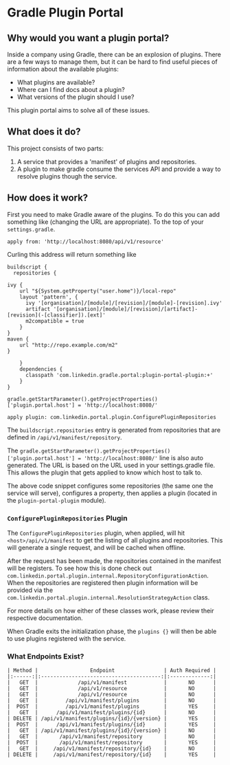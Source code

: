 # Gradle Plugin Portal

## Why would you want a plugin portal?

Inside a company using Gradle, there can be an explosion of plugins. There are a few ways to manage them, but it can
be hard to find useful pieces of information about the available plugins:

- What plugins are available?
- Where can I find docs about a plugin?
- What versions of the plugin should I use?

This plugin portal aims to solve all of these issues.

## What does it do?

This project consists of two parts:

1. A service that provides a 'manifest' of plugins and repositories.
2. A plugin to make gradle consume the services API and provide a way to resolve plugins though the service.

## How does it work?

First you need to make Gradle aware of the plugins. To do this you can add something like (changing the URL are appropriate). To the top of your `settings.gradle`.

```
apply from: 'http://localhost:8080/api/v1/resource'
```

Curling this address will return something like

```
buildscript {
  repositories {

ivy {
    url "${System.getProperty("user.home")}/local-repo"
    layout 'pattern', {
      ivy '[organisation]/[module]/[revision]/[module]-[revision].ivy'
      artifact '[organisation]/[module]/[revision]/[artifact]-[revision](-[classifier]).[ext]'
      m2compatible = true
    }
}
maven {
    url "http://repo.example.com/m2"
}
     
    }
    dependencies {
      classpath 'com.linkedin.gradle.portal:plugin-portal-plugin:+'
    }
}

gradle.getStartParameter().getProjectProperties()['plugin.portal.host'] = 'http://localhost:8080/'

apply plugin: com.linkedin.portal.plugin.ConfigurePluginRepositories
```

The `buildscript.repositories` entry is generated from repositories that are defined in `/api/v1/manifest/repository`.

The `gradle.getStartParameter().getProjectProperties()['plugin.portal.host'] = 'http://localhost:8080/'` line is also auto
generated. The URL is based on the URL used in your settings.gradle file. This allows the plugin that gets applied to
know which host to talk to.

The above code snippet configures some repositories (the same one the service will serve), configures a property, then applies a
plugin (located in the `plugin-portal-plugin` module).

### `ConfigurePluginRepositories` Plugin

The `ConfigurePluginRepositories` plugin, when applied, will hit `<host>/api/v1/manifest` to get the listing of all
plugins and repositories. This will generate a single request, and will be cached when offline.

After the request has been made, the repositories contained in the manifest will be registers. To see how this is done
check out `com.linkedin.portal.plugin.internal.RepositoryConfigurationAction`. When the repositories are registered
then plugin information will be provided via the `com.linkedin.portal.plugin.internal.ResolutionStrategyAction` class.

For more details on how either of these classes work, please review their respective documentation.

When Gradle exits the initialization phase, the `plugins {}` will then be able to use plugins registered with the service.

### What Endpoints Exist?

```
| Method |                 Endpoint                | Auth Required |
|:------:|:---------------------------------------:|:-------------:|
|   GET  |             /api/v1/manifest            |       NO      |
|   GET  |             /api/v1/resource            |       NO      |
|   GET  |             /api/v1/resource            |       NO      |
|   GET  |         /api/v1/manifest/plugins        |       NO      |
|  POST  |         /api/v1/manifest/plugins        |       YES     |
|   GET  |      /api/v1/manifest/plugins/{id}      |       NO      |
| DELETE | /api/v1/manifest/plugins/{id}/{version} |       YES     |
|  POST  |      /api/v1/manifest/plugins/{id}      |       YES     |
|   GET  | /api/v1/manifest/plugins/{id}/{version} |       NO      |
|   GET  |       /api/v1/manifest/repository       |       NO      |
|  POST  |       /api/v1/manifest/repository       |       YES     |
|   GET  |     /api/v1/manifest/repository/{id}    |       NO      |
| DELETE |     /api/v1/manifest/repository/{id}    |       YES     |
```